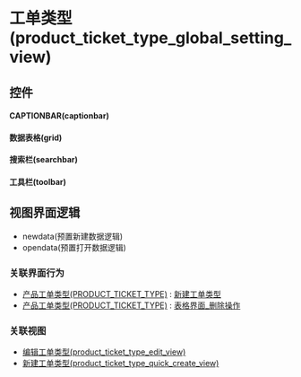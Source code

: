 # 工单类型(product_ticket_type_global_setting_view)  <!-- {docsify-ignore-all} -->



## 控件
#### CAPTIONBAR(captionbar)
#### 数据表格(grid)
#### 搜索栏(searchbar)
#### 工具栏(toolbar)

## 视图界面逻辑
  * newdata(预置新建数据逻辑)
  * opendata(预置打开数据逻辑)


### 关联界面行为
  * [产品工单类型(PRODUCT_TICKET_TYPE)](module/ProdMgmt/product_ticket_type) : [新建工单类型](module/ProdMgmt/product_ticket_type#界面行为)
  * [产品工单类型(PRODUCT_TICKET_TYPE)](module/ProdMgmt/product_ticket_type) : [表格界面_删除操作](module/ProdMgmt/product_ticket_type#界面行为)

### 关联视图
  * [编辑工单类型(product_ticket_type_edit_view)](app/view/product_ticket_type_edit_view)
  * [新建工单类型(product_ticket_type_quick_create_view)](app/view/product_ticket_type_quick_create_view)

<script>
 const { createApp } = Vue
  createApp({
    data() {
      return {

      }
    }
  }).use(ElementPlus).mount('#app')
</script>
